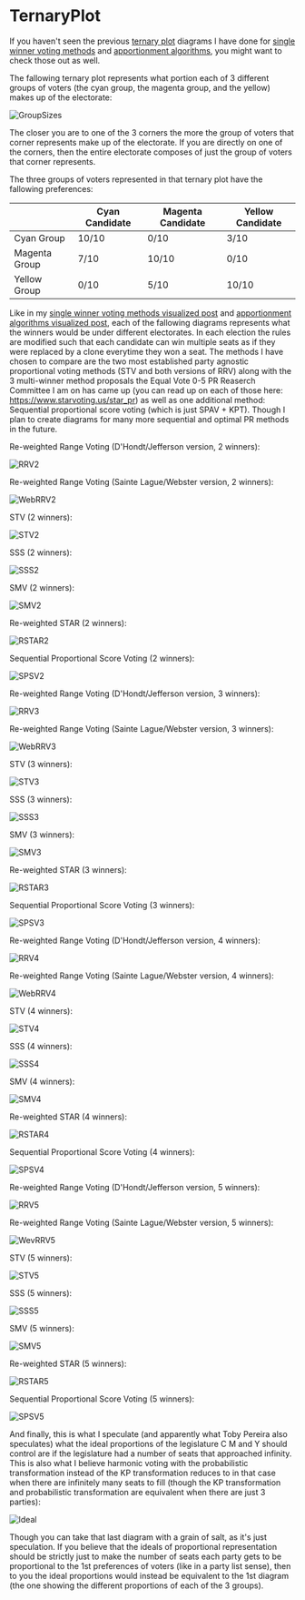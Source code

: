 # TernaryPlot

If you haven't seen the previous [ternary plot](https://www.youtube.com/watch?v=h8tFnC4pNGc) diagrams I have done for [single winner voting methods](https://forum.electionscience.org/t/single-winner-voting-methods-visualized/575?u=parker_friedland) and [apportionment algorithms](https://forum.electionscience.org/t/apportionment-algorithems-visualized/569?u=parker_friedland), you might want to check those out as well.

The fallowing ternary plot represents what portion each of 3 different groups of voters (the cyan group, the magenta group, and the yellow) makes up of the electorate:

![GroupSizes](https://forum.electionscience.org/uploads/default/original/1X/cf86b73999447d4ed4ca89c8029dac48835e5a33.png)

The closer you are to one of the 3 corners the more the group of voters that corner represents make up of the electorate. If you are directly on one of the corners, then the entire electorate composes of just the group of voters that corner represents.

The three groups of voters represented in that ternary plot have the fallowing preferences:

||Cyan Candidate|Magenta Candidate|Yellow Candidate|
| --- | --- | --- | --- |
|Cyan Group|10/10|0/10|3/10|
|Magenta Group|7/10|10/10|0/10|
|Yellow Group|0/10|5/10|10/10|

Like in my [single winner voting methods visualized post](https://forum.electionscience.org/t/single-winner-voting-methods-visualized/575?u=parker_friedland) and [apportionment algorithms visualized post](https://forum.electionscience.org/t/apportionment-algorithems-visualized/569?u=parker_friedland), each of the fallowing diagrams represents what the winners would be under different electorates. In each election the rules are modified such that each candidate can win multiple seats as if they were replaced by a clone everytime they won a seat. The methods I have chosen to compare are the two most established party agnostic proportional voting methods (STV and both versions of RRV) along with the 3 multi-winner method proposals the Equal Vote 0-5 PR Reaserch Committee I am on has came up (you can read up on each of those here: https://www.starvoting.us/star_pr) as well as one additional method: Sequential proportional score voting (which is just SPAV + KPT). Though I plan to create diagrams for many more sequential and optimal PR methods in the future.

Re-weighted Range Voting (D'Hondt/Jefferson version, 2 winners):

![RRV2](https://forum.electionscience.org/uploads/default/original/1X/d1eb39f1d054a424de4afa65a6b5821c2aad5d05.png)

Re-weighted Range Voting (Sainte Lague/Webster version, 2 winners):

![WebRRV2](https://forum.electionscience.org/uploads/default/original/1X/14d31692283691dc5d747ceb77c98f0c3fd6ab7c.png) 

STV (2 winners):

![STV2](https://forum.electionscience.org/uploads/default/original/1X/4ee7f75d1deb79b8623fe8e41097ce6e25d4412c.png) 

SSS (2 winners):

![SSS2](https://forum.electionscience.org/uploads/default/original/1X/c218b0958009b71017cc24f3e5dfb0ecb5419be6.png) 

SMV (2 winners):

![SMV2](https://forum.electionscience.org/uploads/default/original/1X/adb470024c45e5cb2f49554ef5fb5126dee5d74f.png) 

Re-weighted STAR (2 winners):

![RSTAR2](https://forum.electionscience.org/uploads/default/original/1X/65cbadf19d9fbb7911a10c37be6a38644044845d.png) 

Sequential Proportional Score Voting (2 winners):

![SPSV2](https://forum.electionscience.org/uploads/default/original/1X/8c3883d70d9ed5de7c7fe104550fc3ac80adf186.png) 

Re-weighted Range Voting (D'Hondt/Jefferson version, 3 winners):

![RRV3](https://forum.electionscience.org/uploads/default/original/1X/8c783a401e5edc341ce2a7cf7890ba6e6fbf589b.png) 

Re-weighted Range Voting (Sainte Lague/Webster version, 3 winners):

![WebRRV3](https://forum.electionscience.org/uploads/default/original/1X/fd72109e6124545d966b9bba70be8d9917e1bfc0.png) 

STV (3 winners):

![STV3](https://forum.electionscience.org/uploads/default/original/1X/6d18bc6b7433ad37218e53d766e3d81ad501e90f.png) 

SSS (3 winners):

![SSS3](https://forum.electionscience.org/uploads/default/original/1X/fae98822af3116b14594291e757a8b4120e581ad.png) 

SMV (3 winners):

![SMV3](https://forum.electionscience.org/uploads/default/original/1X/33c8e32dfdd63b8ba341442b44edf1c30ec42e79.png) 

Re-weighted STAR (3 winners):

![RSTAR3](https://forum.electionscience.org/uploads/default/original/1X/28208dca93f7bf4f96ae76de42f49c18bef0d0bf.png) 

Sequential Proportional Score Voting (3 winners):

![SPSV3](https://forum.electionscience.org/uploads/default/original/1X/5839ef49fec50c8e896f584f811c1ba06bf56602.png) 

Re-weighted Range Voting (D'Hondt/Jefferson version, 4 winners):

![RRV4](https://forum.electionscience.org/uploads/default/original/1X/2b8882458cfa1e30ca1152f0272dfd8a7365561e.png) 

Re-weighted Range Voting (Sainte Lague/Webster version, 4 winners):

![WebRRV4](https://forum.electionscience.org/uploads/default/original/1X/0975eb64d1ee7d503bfa98a386a3deeb256db5ab.png) 

STV (4 winners):

![STV4](https://forum.electionscience.org/uploads/default/original/1X/2e47824422dc69daf01b96dfeb2f16b724109d66.png) 

SSS (4 winners):

![SSS4](https://forum.electionscience.org/uploads/default/original/1X/c932dba21db6f5f8a2c7c0b1192e7d6ecad10272.png) 

SMV (4 winners):

![SMV4](https://forum.electionscience.org/uploads/default/original/1X/4f6f3094730aec4eaf259114f81186e5289de850.png) 

Re-weighted STAR (4 winners):

![RSTAR4](https://forum.electionscience.org/uploads/default/original/1X/668d6522940ce12da1b69fe84c006897599f810d.png) 

Sequential Proportional Score Voting (4 winners):

![SPSV4](https://forum.electionscience.org/uploads/default/original/1X/28977999016f3d9788267da7faf6028145cb4883.png) 

Re-weighted Range Voting (D'Hondt/Jefferson version, 5 winners):

![RRV5](https://forum.electionscience.org/uploads/default/original/1X/cf4da32b41c5d7f2ad6e5bad53ce673c33e65776.png) 

Re-weighted Range Voting (Sainte Lague/Webster version, 5 winners):

![WevRRV5](https://forum.electionscience.org/uploads/default/original/1X/de42c1e11eaf0a7fbe9c792c6d4f17135921f23d.png) 

STV (5 winners):

![STV5](https://forum.electionscience.org/uploads/default/original/1X/13155c1044fb78582e10a12bff3a075861cf5256.png) 

SSS (5 winners):

![SSS5](https://forum.electionscience.org/uploads/default/original/1X/fbd4c508c8abeefa406de3aa91040d3a62c2eb07.png) 

SMV (5 winners):

![SMV5](https://forum.electionscience.org/uploads/default/original/1X/e697843151f6348545f4a22070559cc41c221c9d.png) 

Re-weighted STAR (5 winners):

![RSTAR5](https://forum.electionscience.org/uploads/default/original/1X/427c9246ec784e79c51a8672db78f4623cdd0eda.png) 

Sequential Proportional Score Voting (5 winners):

![SPSV5](https://forum.electionscience.org/uploads/default/original/1X/345529ef68a368e7ea359ddf1ddee05e2a5ea3fc.png)

And finally, this is what I speculate (and apparently what Toby Pereira also speculates) what the ideal proportions of the legislature C M and Y should control are if the legislature had a number of seats that approached infinity. This is also what I believe harmonic voting with the probabilistic transformation instead of the KP transformation reduces to in that case when there are infinitely many seats to fill (though the KP transformation and probabilistic transformation are equivalent when there are just 3 parties):

![Ideal](https://forum.electionscience.org/uploads/default/original/1X/f920ee4824d4b89f94d297c6a775cfbf3b175d14.png)

Though you can take that last diagram with a grain of salt, as it's just speculation. If you believe that the ideals of proportional representation should be strictly just to make the number of seats each party gets to be proportional to the 1st preferences of voters (like in a party list sense), then to you the ideal proportions would instead be equivalent to the 1st diagram (the one showing the different proportions of each of the 3 groups).
